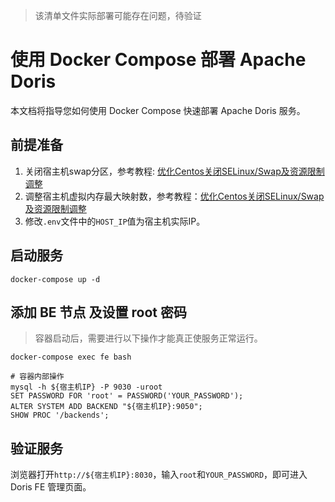 > 该清单文件实际部署可能存在问题，待验证

# 使用 Docker Compose 部署 Apache Doris

本文档将指导您如何使用 Docker Compose 快速部署 Apache Doris 服务。

## 前提准备

1. 关闭宿主机swap分区，参考教程: [优化Centos关闭SELinux/Swap及资源限制调整](https://liboshuai.icu/pages/d040eabd/#%E5%85%B3%E9%97%AD-Swap-%E5%88%86%E5%8C%BA)
2. 调整宿主机虚拟内存最大映射数，参考教程：[优化Centos关闭SELinux/Swap及资源限制调整](https://liboshuai.icu/pages/d040eabd/#%E8%B0%83%E6%95%B4-vm-max-map-count%EF%BC%88%E8%99%9A%E6%8B%9F%E5%86%85%E5%AD%98%E6%9C%80%E5%A4%A7%E6%98%A0%E5%B0%84%E6%95%B0%EF%BC%89)
3. 修改`.env`文件中的`HOST_IP`值为宿主机实际IP。

## 启动服务

```shell
docker-compose up -d
```

## 添加 BE 节点 及设置 root 密码

> 容器启动后，需要进行以下操作才能真正使服务正常运行。

```shell
docker-compose exec fe bash

# 容器内部操作
mysql -h ${宿主机IP} -P 9030 -uroot
SET PASSWORD FOR 'root' = PASSWORD('YOUR_PASSWORD');
ALTER SYSTEM ADD BACKEND "${宿主机IP}:9050";
SHOW PROC '/backends';
```

## 验证服务

浏览器打开`http://${宿主机IP}:8030`，输入`root`和`YOUR_PASSWORD`，即可进入 Doris FE 管理页面。
